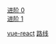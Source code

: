 [进阶 0](https://juejin.cn/post/6844904103504527374)  
[进阶 1](https://juejin.cn/post/7068506779533410312#heading-0)

[vue-react](https://lq782655835.github.io/blogs/vue/diff-vue-vs-react.html)
[路线](https://gitee.com/liyupi/code-roadmap/blob/main/docs/roadmap/%E5%89%8D%E7%AB%AF%E5%AD%A6%E4%B9%A0%E8%B7%AF%E7%BA%BF.md)
